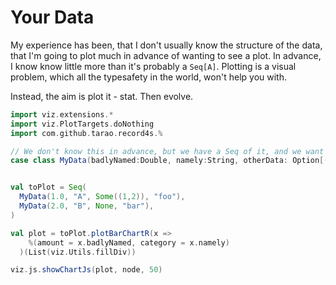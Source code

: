 # Your Data

My experience has been, that I don't usually know the structure of the data, that I'm going to plot much in advance of wanting to see a plot. In advance, I know know little more than it's probably a `Seq[A]`. Plotting is a visual problem, which all the typesafety in the world, won't help you with.

Instead, the aim is plot it - stat. Then evolve.

```scala mdoc:js
import viz.extensions.*
import viz.PlotTargets.doNothing
import com.github.tarao.record4s.%

// We don't know this in advance, but we have a Seq of it, and we want a bar chart.
case class MyData(badlyNamed:Double, namely:String, otherData: Option[(Int,Int)], extraneous: String)


val toPlot = Seq(
  MyData(1.0, "A", Some((1,2)), "foo"),
  MyData(2.0, "B", None, "bar"),
)

val plot = toPlot.plotBarChartR(x =>
    %(amount = x.badlyNamed, category = x.namely)
  )(List(viz.Utils.fillDiv))

viz.js.showChartJs(plot, node, 50)

```





